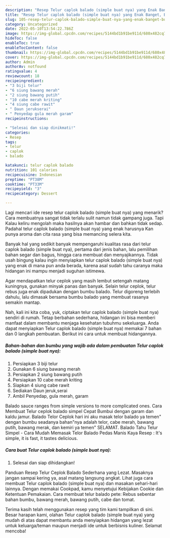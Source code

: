 ```yaml
---
description: "Resep Telur caplok balado (simple buat nya) yang Enak Banget, Buat Buka Puasa Lezat"
title: "Resep Telur caplok balado (simple buat nya) yang Enak Banget, Buat Buka Puasa Lezat"
slug: 105-resep-telur-caplok-balado-simple-buat-nya-yang-enak-banget-buat-buka-puasa-lezat
category: Uncategorized
date: 2022-05-10T13:54:22.786Z
image: https://img-global.cpcdn.com/recipes/5144bd1b91be911d/680x482cq70/telur-caplok-balado-simple-buat-nya-foto-resep-utama.jpg
hideToc: false
enableToc: true
enableTocContent: false
thumbnail: https://img-global.cpcdn.com/recipes/5144bd1b91be911d/680x482cq70/telur-caplok-balado-simple-buat-nya-foto-resep-utama.jpg
cover: https://img-global.cpcdn.com/recipes/5144bd1b91be911d/680x482cq70/telur-caplok-balado-simple-buat-nya-foto-resep-utama.jpg
author: Admin
authorAv: notfound
ratingvalue: 4
reviewcount: 18
recipeingredient:
- "3 biji telur"
- "6 siung bawang merah"
- "2 siung bawang putih"
- "10 cabe merah kriting"
- "4 siung cabe rawit"
- " Daun jerukserai"
- " Penyedap gula merah garam"
recipeinstructions:

- "Selesai dan siap dinikmati!"
categories:
- Resep
tags:
- telur
- caplok
- balado

katakunci: telur caplok balado 
nutrition: 101 calories
recipecuisine: Indonesian
preptime: "PT38M"
cooktime: "PT33M"
recipeyield: "3"
recipecategory: Dessert

---
```



Lagi mencari ide resep telur caplok balado (simple buat nya) yang menarik? Cara membuatnya sangat tidak terlalu sulit namun tidak gampang juga. Tapi Kalau keliru mengolah maka hasilnya akan hambar dan bahkan tidak sedap. Padahal telur caplok balado (simple buat nya) yang enak harusnya Kan punya aroma dan cita rasa yang bisa memancing selera kita.


Banyak hal yang sedikit banyak mempengaruhi kualitas rasa dari telur caplok balado (simple buat nya), pertama dari jenis bahan, lalu pemilihan bahan segar dan bagus, hingga cara membuat dan menyajikannya. Tidak usah bingung kalau ingin menyiapkan telur caplok balado (simple buat nya) yang enak di mana pun anda berada, karena asal sudah tahu caranya maka hidangan ini mampu menjadi suguhan istimewa.

Agar mendapatkan telur ceplok yang masih lembut setengah matang kuningnya, gunakan minyak panas dan banyak. Selain telur ceplok, telur rebus juga enak dipadukan dengan bumbu balado. Telur digoreng terlebih dahulu, lalu dimasak bersama bumbu balado yang membuat rasanya semakin mantap.


Nah, kali ini kita coba, yuk, ciptakan telur caplok balado (simple buat nya) sendiri di rumah. Tetap berbahan sederhana, hidangan ini bisa memberi manfaat dalam membantu menjaga kesehatan tubuhmu sekeluarga. Anda dapat menyiapkan Telur caplok balado (simple buat nya) memakai 7 bahan dan 0 langkah pembuatan. Berikut ini cara untuk membuat hidangannya.

<!--inarticleads1-->

##### Bahan-bahan dan bumbu yang wajib ada dalam pembuatan Telur caplok balado (simple buat nya):

1. Persiapkan 3 biji telur
1. Gunakan 6 siung bawang merah
1. Persiapkan 2 siung bawang putih
1. Persiapkan 10 cabe merah kriting
1. Siapkan 4 siung cabe rawit
1. Sediakan  Daun jeruk,serai
1. Ambil  Penyedap, gula merah, garam


Balado sauce ranges from simple versions to more complicated ones. Cara Membuat Telur ceplok balado simpel Cepat Bumbui dengan garam dan kaldu jamur. Balado Telor Ceplok hari ini aku masak telor balado ya temen&#34; dengan bumbu seadanya bahan&#34;nya adalah telor, cabe merah, bawang putih, bawang merak, dan kemiri ya temen&#34; SELAMAT. Balado Tahu Telur Simpel - Cara Mudah Memasak Telor Balado Pedas Manis Kaya Resep : It&#39;s simple, it is fast, it tastes delicious. 

<!--inarticleads2-->

##### Cara buat Telur caplok balado (simple buat nya):


1. Selesai dan siap dihidangkan!

Panduan Resep Telur Ceplok Balado Sederhana yang Lezat. Masaknya jangan sampai kering ya, asal matang langsung angkat. Lihat juga cara membuat Telur caplok balado (simple buat nya) dan masakan sehari-hari lainnya. Dengan memakai Cookpad, kamu menyetujui Kebijakan Cookie dan Ketentuan Pemakaian. Cara membuat telur balado pete: Rebus sebentar bahan bumbu, bawang merah, bawang putih, cabe dan tomat. 

Terima kasih telah menggunakan resep yang tim kami tampilkan di sini. Besar harapan kami, olahan Telur caplok balado (simple buat nya) yang mudah di atas dapat membantu anda menyiapkan hidangan yang lezat untuk keluarga/teman maupun menjadi ide untuk berbisnis kuliner. Selamat mencoba!
